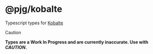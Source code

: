 # @pjg/kobalte

Typescript types for [Kobalte](https://kobalte.dev/)

> [!CAUTION]
> **Types are a Work In Progress and are currently inaccurate. Use with *CAUTION*.**
